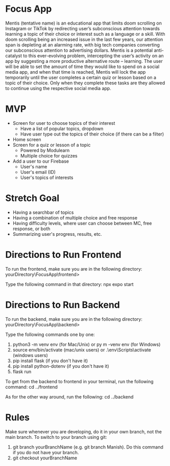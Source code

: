 # Focus App
Mentis (tentative name) is an educational app that limits doom scrolling on Instagram or TikTok by redirecting user’s subconscious attention towards learning a topic of their choice or interest such as a language or a skill. With doom scrolling being an increased issue in the last few years, our attention span is depleting at an alarming rate, with big tech companies converting our subconscious attention to advertising dollars. Mentis is a potential anti-catalyst to this ever-evolving problem, intercepting the user’s activity on an app by suggesting a more productive alternative route – learning. The user will be able to set the amount of time they would like to spend on a social media app, and when that time is reached, Mentis will lock the app temporarily until the user completes a certain quiz or lesson based on a topic of their choice. Only when they complete these tasks are they allowed to continue using the respective social media app.

# MVP
- Screen for user to choose topics of their interest
  - Have a list of popular topics, dropdown
  - Have user type out the topics of their choice (if there can be a filter)
- Home screen
- Screen for a quiz or lesson of a topic
  - Powered by Modulearn
  - Multiple choice for quizzes
- Add a user to our Firebase
  - User's name
  - User's email (ID)
  - User's topics of interests

# Stretch Goal
- Having a searchbar of topics
- Having a combination of multiple choice and free response
- Having difficulty levels, where user can choose between MC, free response, or both
- Summarizing user's progress, results, etc.

# Directions to Run Frontend
To run the frontend, make sure you are in the following directory:
yourDirectory\FocusApp\frontend>

Type the following command in that directory:
npx expo start

# Directions to Run Backend
To run the backend, make sure you are in the following directory:
yourDirectory\FocusApp\backend>

Type the following commands one by one:
1. python3 -m venv env (for Mac/Unix) or py m -venv env (for Windows)
2. source env/bin/activate (mac/unix users) or .\env\Scripts\activate (windows users)
3. pip install flask (if you don't have it)
4. pip install python-dotenv (if you don't have it)
5. flask run

To get from the backend to frontend in your terminal, run the following command:
cd ../frontend

As for the other way around, run the following:
cd ../backend

# Rules
Make sure whenever you are developing, do it in your own branch, not the main branch.
To switch to your branch using git:
1. git branch yourBranchName (e.g. git branch Manish). Do this command if you do not have your branch.
2. git checkout yourBranchName
